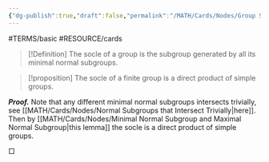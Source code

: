 ```yaml
---
{"dg-publish":true,"draft":false,"permalink":"/MATH/Cards/Nodes/Group Socle/","dgPassFrontmatter":true}
---
```


#TERMS/basic #RESOURCE/cards 

> [!Definition]
> The socle of a group is the subgroup generated by all its minimal normal subgroups.

> [!proposition]
> The socle of a finite group is a direct product of simple groups.

**_Proof._**
Note that any different minimal normal subgroups intersects trivially, see [[MATH/Cards/Nodes/Normal Subgroups that Intersect Trivially\|here]]. Then by [[MATH/Cards/Nodes/Minimal Normal Subgroup and Maximal Normal Subgroup\|this lemma]] the socle is a direct product of simple groups.
<p align="left">□</p>
